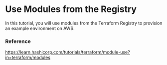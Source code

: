 # Use Modules from the Registry
In this tutorial, you will use modules from the Terraform Registry to provision an example environment on AWS.

### Reference
https://learn.hashicorp.com/tutorials/terraform/module-use?in=terraform/modules